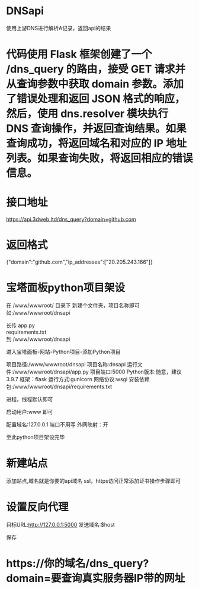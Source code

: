 # DNSapi
使用上游DNS进行解析A记录，返回api的结果


# 代码使用 Flask 框架创建了一个 /dns_query 的路由，接受 GET 请求并从查询参数中获取 domain 参数。添加了错误处理和返回 JSON 格式的响应，然后，使用 dns.resolver 模块执行 DNS 查询操作，并返回查询结果。如果查询成功，将返回域名和对应的 IP 地址列表。如果查询失败，将返回相应的错误信息。



# 接口地址

https://api.3dweb.ltd/dns_query?domain=github.com

# 返回格式

{"domain":"github.com","ip_addresses":["20.205.243.166"]}


# 宝塔面板python项目架设
在  /www/wwwroot/ 目录下 新建个文件夹，项目名称即可
如:/www/wwwroot/dnsapi

长传 app.py  
     requirements.txt  
     到 /www/wwwroot/dnsapi

进入宝塔面板-网站-Python项目-添加Python项目

项目路径:/www/wwwroot/dnsapi
项目名称:dnsapi
运行文件:/www/wwwroot/dnsapi/app.py
项目端口:5000
Python版本:随意，建议3.9.7
框架：flask
运行方式:gunicorn
网络协议:wsgi
安装依赖包:/www/wwwroot/dnsapi/requirements.txt

进程，线程默认即可

启动用户:www 即可

配置域名:127.0.0.1  端口不用写
外网映射：开

至此python项目架设完毕


# 新建站点

添加站点,域名就是你要的api域名
ssl，https访问正常添加证书操作步骤即可

# 设置反向代理

目标URL:http://127.0.0.1:5000
发送域名:$host

保存

# https://你的域名/dns_query?domain=要查询真实服务器IP带的网址
